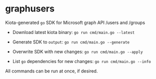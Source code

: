 # graphusers
Kiota-generated `go` SDK for Microsoft graph API /users and /groups

* Download latest kiota binary:
```go run cmd/main.go --latest```

* Generate SDK to `output`:
```go run cmd/main.go --generate```

* Overwrite SDK with new changes:
```go run cmd/main.go --apply```

* List `go` dependencies for new changes:
```go run cmd/main.go --info```

All commands can be run at once, if desired.
